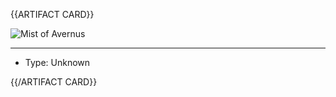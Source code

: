 <!-- ======================================

How to Contribute: https://ggs.wiki/r/howto

Artifact-specific info: https://github.com/GGS-ORG/artifact/blob/master/README.md

====================================== -->


{{ARTIFACT CARD}}

<!-- Card image goes here. -->

![Mist of Avernus](https://i.imgur.com/1Itfzqm.jpg)

---

<!-- Card description goes here. -->

* Type: Unknown

{{/ARTIFACT CARD}}
